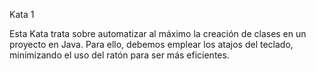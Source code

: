 Kata 1

Esta Kata trata sobre automatizar al máximo la creación de clases
en un proyecto en Java. Para ello, debemos emplear los atajos del teclado,
minimizando el uso del ratón para ser más eficientes.
